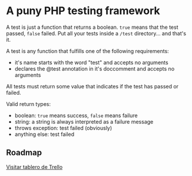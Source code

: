 # A puny PHP testing framework

A test is just a function that returns a boolean. `true` means that the test passed, `false` failed. Put all your tests inside
a `/test` directory... and that's it.

A test is any function that fulfills one of the following requirements:
 - it's name starts with the word "test" and accepts no arguments
 - declares the @test annotation in it's doccomment and accepts no arguments

All tests must return some value that indicates if the test has passed or failed.

Valid return types:
 - boolean: `true` means success, `false` means failure
 - string: a string is always interpreted as a failure message
 - throws exception: test failed (obviously)
 - anything else: test failed

## Roadmap

[Visitar tablero de Trello](https://trello.com/b/TK1XJiOS)